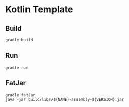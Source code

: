 # Kotlin Template

## Build

```
gradle build
```

## Run

```
gradle run
```

## FatJar

```
gradle fatJar
java -jar build/libs/${NAME}-assembly-${VERSION}.jar
```
